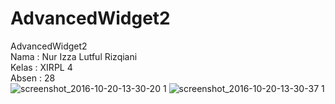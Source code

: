 # AdvancedWidget2
AdvancedWidget2<br>
Nama : Nur Izza Lutful Rizqiani<br>
Kelas : XIRPL 4<br>
Absen : 28 <br>
![screenshot_2016-10-20-13-30-20 1](https://cloud.githubusercontent.com/assets/22131898/19548677/21b10296-96ca-11e6-9bf9-3a8b2ddb1489.png)
![screenshot_2016-10-20-13-30-37 1](https://cloud.githubusercontent.com/assets/22131898/19548690/34a9c57c-96ca-11e6-898a-9fb0daa5f5af.png)
